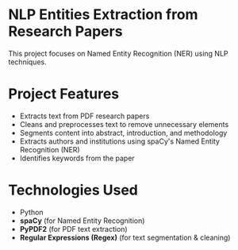 # NLP Entities Extraction from Research Papers
This project focuses on Named Entity Recognition (NER) using NLP techniques.
# Project Features
- Extracts text from PDF research papers
- Cleans and preprocesses text to remove unnecessary elements
- Segments content into abstract, introduction, and methodology
- Extracts authors and institutions using spaCy's Named Entity Recognition (NER)
- Identifies keywords from the paper
# Technologies Used
- Python
- **spaCy** (for Named Entity Recognition)
- **PyPDF2** (for PDF text extraction)
- **Regular Expressions (Regex)** (for text segmentation & cleaning)
